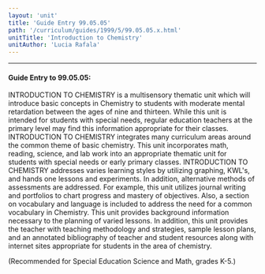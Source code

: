 ```yaml
---
layout: 'unit'
title: 'Guide Entry 99.05.05'
path: '/curriculum/guides/1999/5/99.05.05.x.html'
unitTitle: 'Introduction to Chemistry'
unitAuthor: 'Lucia Rafala'
---
```


<body>
<hr/>
 <h4>
  Guide Entry to 99.05.05:
 </h4>
 INTRODUCTION TO CHEMISTRY is a multisensory thematic unit which will introduce basic concepts in Chemistry to students with moderate mental retardation between the ages of nine and thirteen.  While this unit is intended for students with special needs, regular education teachers at the primary level may find this information appropriate for their classes.  INTRODUCTION TO CHEMISTRY integrates many curriculum areas around the common theme of basic chemistry.  This unit incorporates math, reading, science, and lab work into an appropriate thematic unit for students with special needs or early primary classes.  INTRODUCTION TO CHEMISTRY addresses varies learning styles by utilizing graphing, KWL's, and hands one lessons and experiments.  In addition, alternative methods of assessments are addressed.  For example, this unit utilizes journal writing and portfolios to chart progress and mastery of objectives.  Also, a section on vocabulary and language is included to address the need for a common vocabulary in Chemistry.   This unit provides background information necessary to the planning of varied lessons.  In addition, this unit provides the teacher with teaching methodology and strategies, sample lesson plans, and an annotated bibliography of teacher and student resources along with internet sites appropriate for students in the area of chemistry.
 <p>
  (Recommended for Special Education Science and Math, grades K-5.)
 </p>

</body>

